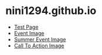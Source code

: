# nini1294.github.io
* [Test Page](https://nini1294.github.io/og.html)
* [Event Image](https://nini1294.github.io/images/Event.png)
* [Summer Event Image](https://nini1294.github.io/images/SummerEvent.png)
* [Call To Action Image](https://nini1294.github.io/images/CallToActionImageLogoLeft.jpg)
